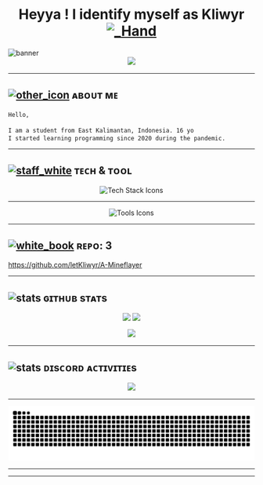 <div align="center">
    <h1>Heyya ! I identify myself as Kliwyr <a href="https://emoji.gg/emoji/40372-hand"><img src="https://cdn3.emoji.gg/emojis/40372-hand.gif" width="50px" height="50px" alt="_Hand"></a> </h1>
</div>

  <img width="1200" src="image/image.png" alt="banner">
</div>


  <div align="center">
  <img src="https://readme-typing-svg.demolab.com?font=JetBrains+Mono&weight=600&size=28&duration=3000&pause=1000&color=BD93F9&center=true&vCenter=true&multiline=true&repeat=false&random=false&width=800&height=120&lines=FULL+STACK+DEVELOPER+%7C+TECH+ENTHUSIAST;SPECIALIZED+IN+WEB+DEVELOPMENT;TURNING+IDEAS+INTO+DIGITAL+REALITY" />
</div>

---

## <a href="https://emoji.gg/emoji/7188-other-icon"><img src="https://cdn3.emoji.gg/emojis/7188-other-icon.png" width="20px" height="20px" alt="other_icon"></a> ᴀʙᴏᴜᴛ ᴍᴇ
```
Hello, 

I am a student from East Kalimantan, Indonesia. 16 yo
I started learning programming since 2020 during the pandemic.
```

---

## <a href="https://emoji.gg/emoji/5448-staff-white"><img src="https://cdn3.emoji.gg/emojis/5448-staff-white.png" width="20px" height="20px" alt="staff_white"></a> ᴛᴇᴄʜ & ᴛᴏᴏʟ


<p align="center">
  <img src="https://skillicons.dev/icons?i=js,react,python,tailwind,html,css" alt="Tech Stack Icons"/>
</p>

---
<p align="center">
  <img src="https://skillicons.dev/icons?i=vscode,webstorm,git,postman,nodejs " alt="Tools Icons"/>
</p>

---

## <a href="https://emoji.gg/emoji/2571-white-book"><img src="https://cdn3.emoji.gg/emojis/2571-white-book.png" width="30px" height="30px" alt="white_book"></a> ʀᴇᴘᴏ: 3
https://github.com/letKliwyr/A-Mineflayer


---


## <img src="https://skillicons.dev/icons?i=github" width="20px" height="20px" alt="stats"></a> ɢɪᴛʜᴜʙ sᴛᴀᴛs

<p align="center">
  <img src="https://github-readme-stats.vercel.app/api?username=letKliwyr&show_icons=true&theme=radical&border_radius=20" width="400"/>
  <img src="https://github-readme-streak-stats.herokuapp.com/?user=letKliwyr&theme=radical&border_radius=20" width="400"/>
</p>

<p align="center">
  <img src="https://github-profile-summary-cards.vercel.app/api/cards/profile-details?username=letKliwyr&theme=radical&border_radius=20" width="800"/>
</p>

---

## <img src="https://skillicons.dev/icons?i=discord" width="20px" height="20px" alt="stats"></a> ᴅɪsᴄᴏʀᴅ ᴀᴄᴛɪᴠɪᴛɪᴇs
<div style="display: flex; justify-content: center; align-items: center; height: 100%;">
    <a href="https://discord.com/users/731313923558604842" align="center">
        <img src="https://lanyard.cnrad.dev/api/731313923558604842?bg=0d0a12&borderRadius=20px&idleMessage=&theme=dark">
    </a>
</div>



---
<picture>
  <source media="(prefers-color-scheme: dark)" srcset="https://raw.githubusercontent.com/letKliwyr/letKliwyr/output/github-contribution-grid-snake-dark.svg">
  <source media="(prefers-color-scheme: light)" srcset="https://raw.githubusercontent.com/letKliwyr/letKliwyr/output/github-contribution-grid-snake.svg">
  <img alt="Quantum Neural Pathway Visualization" src="https://raw.githubusercontent.com/letKliwyr/letKliwyr/output/github-contribution-grid-snake.svg">
</picture>

---

---
